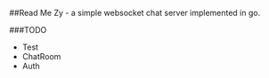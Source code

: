 ##Read Me
Zy - a simple websocket chat server implemented in go.

###TODO
- Test
- ChatRoom
- Auth

